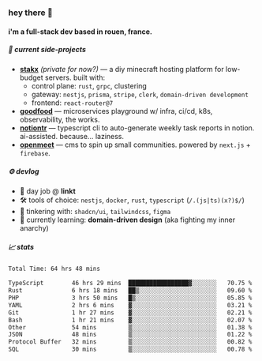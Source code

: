 ### hey there 👋

#### i'm a full-stack dev based in rouen, france.

##### 🚧 current side-projects

- [**stakx**](https://stakx.fr) *(private for now?)* — a diy minecraft hosting platform for low-budget servers. built with:
  - control plane: `rust`, `grpc`, clustering
  - gateway: `nestjs`, `prisma`, `stripe`, `clerk`, `domain-driven development`
  - frontend: `react-router@7`
- [**goodfood**](https://github.com/floriaaan/goodfood) — microservices playground w/ infra, ci/cd, k8s, observability, the works.
- [**notiontr**](https://github.com/floriaaan/notion-task-reporter) — typescript cli to auto-generate weekly task reports in notion. ai-assisted. because... laziness.
- [**openmeet**](https://github.com/floriaaan/openmeet) — cms to spin up small communities. powered by `next.js` + `firebase`.

##### ⚙️ devlog

- 🏢 day job @ **linkt**
- 🛠️ tools of choice: `nestjs`, `docker`, `rust`, `typescript` (`/.(js|ts)(x?)$/`)
- 🎨 tinkering with: `shadcn/ui`, `tailwindcss`, `figma`
- 🧠 currently learning: **domain-driven design** (aka fighting my inner anarchy)

##### 📈 stats

<!--START_SECTION:waka-->

```txt
Total Time: 64 hrs 48 mins

TypeScript        46 hrs 29 mins  █████████████████▓░░░░░░░   70.75 %
Rust              6 hrs 18 mins   ██▒░░░░░░░░░░░░░░░░░░░░░░   09.60 %
PHP               3 hrs 50 mins   █▒░░░░░░░░░░░░░░░░░░░░░░░   05.85 %
YAML              2 hrs 6 mins    ▓░░░░░░░░░░░░░░░░░░░░░░░░   03.21 %
Git               1 hr 27 mins    ▓░░░░░░░░░░░░░░░░░░░░░░░░   02.21 %
Bash              1 hr 21 mins    ▓░░░░░░░░░░░░░░░░░░░░░░░░   02.07 %
Other             54 mins         ▒░░░░░░░░░░░░░░░░░░░░░░░░   01.38 %
JSON              48 mins         ▒░░░░░░░░░░░░░░░░░░░░░░░░   01.22 %
Protocol Buffer   32 mins         ▒░░░░░░░░░░░░░░░░░░░░░░░░   00.82 %
SQL               30 mins         ▒░░░░░░░░░░░░░░░░░░░░░░░░   00.78 %
```

<!--END_SECTION:waka-->
